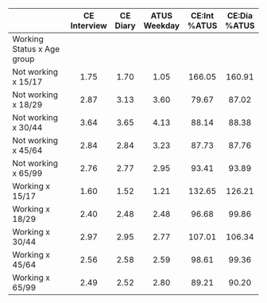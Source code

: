
|                      | CE<br>Interview |  CE<br>Diary | ATUS<br>Weekday | CE:Int<br>%ATUS | CE:Dia<br>%ATUS |
| -------------------- | :----------: | :----------: | :----------: | :----------: | :----------: |
| Working Status x Age group |              |              |              |              |              |
| Not working x 15/17  |         1.75 |         1.70 |         1.05 |       166.05 |       160.91 |
| Not working x 18/29  |         2.87 |         3.13 |         3.60 |        79.67 |        87.02 |
| Not working x 30/44  |         3.64 |         3.65 |         4.13 |        88.14 |        88.38 |
| Not working x 45/64  |         2.84 |         2.84 |         3.23 |        87.73 |        87.76 |
| Not working x 65/99  |         2.76 |         2.77 |         2.95 |        93.41 |        93.89 |
| Working x 15/17      |         1.60 |         1.52 |         1.21 |       132.65 |       126.21 |
| Working x 18/29      |         2.40 |         2.48 |         2.48 |        96.68 |        99.86 |
| Working x 30/44      |         2.97 |         2.95 |         2.77 |       107.01 |       106.34 |
| Working x 45/64      |         2.56 |         2.58 |         2.59 |        98.61 |        99.36 |
| Working x 65/99      |         2.49 |         2.52 |         2.80 |        89.21 |        90.20 |

